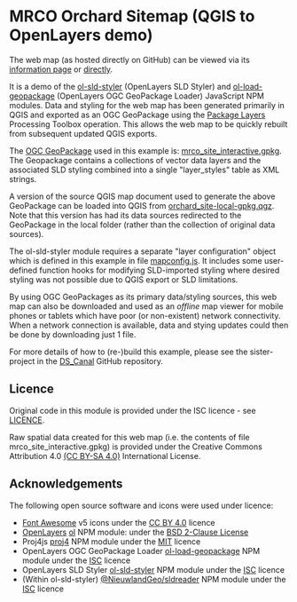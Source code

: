 # MRCO Orchard Sitemap (QGIS to OpenLayers demo)

The web map (as hosted directly on GitHub) can be viewed via its [information page](https://richard-thomas.github.io/orchard_sitemap/info) or [directly](https://richard-thomas.github.io/orchard_sitemap/dist).

It is a demo of the [ol-sld-styler](https://www.npmjs.com/package/ol-sld-styler) (OpenLayers SLD Styler) and [ol-load-geopackage](https://www.npmjs.com/package/ol-load-geopackage) (OpenLayers OGC GeoPackage Loader) JavaScript NPM modules. Data and styling for the web map has been generated primarily in QGIS and exported as an OGC GeoPackage using the [Package Layers](https://docs.qgis.org/3.16/en/docs/user_manual/processing_algs/qgis/database.html#package-layers) Processing Toolbox operation. This allows the web map to be quickly rebuilt from subsequent updated QGIS exports.

The [OGC GeoPackage](https://www.geopackage.org/) used in this example is: [mrco_site_interactive.gpkg](https://github.com/richard-thomas/orchard_sitemap/tree/main/dist/mrco_site_interactive.gpkg.gpkg). The Geopackage contains a collections of vector data layers and the associated SLD styling combined into a single "layer_styles" table as XML strings.

A version of the source QGIS map document used to generate the above GeoPackage can be loaded into QGIS from [orchard_site-local-gpkg.qgz](dist/orchard_site-local-gpkg.qgz). Note that this version has had its data sources redirected to the GeoPackage in the local folder (rather than the collection of original data sources).

The ol-sld-styler module requires a separate "layer configuration" object which is defined in this example in file [mapconfig.js](https://github.com/richard-thomas/orchard_site/tree/main/dist/mapconfig.js). It includes some user-defined function hooks for modifying SLD-imported styling where desired styling was not possible due to QGIS export or SLD limitations.

By using OGC GeoPackages as its primary data/styling sources, this web map can also be downloaded and used as an _offline_ map viewer for mobile phones or tablets which have poor (or non-existent) network connectivity. When a network connection is available, data and stying updates could then be done by downloading just 1 file.

For more details of how to (re-)build this example, please see the sister-project in the [DS_Canal](https://github.com/richard-thomas/DS_Canal) GitHub repository.

## Licence

Original code in this module is provided under the ISC licence - see [LICENCE](LICENCE.md).

Raw spatial data created for this web map (i.e. the contents of file mrco_site_interactive.gpkg) is provided under the Creative Commons Attribution 4.0 [(CC BY-SA 4.0)](https://creativecommons.org/licenses/by-sa/4.0/) International License.

## Acknowledgements

The following open source software and icons were used under licence:

- [Font Awesome](https://fontawesome.com/) v5 icons under the [CC BY 4.0](https://creativecommons.org/licenses/by/4.0/) licence
- [OpenLayers](https://openlayers.org/) [ol](https://www.npmjs.com/package/ol) NPM module: under the [BSD 2-Clause License](https://opensource.org/licenses/BSD-2-Clause)
- Proj4js [proj4](https://www.npmjs.com/package/proj4) NPM module under the [MIT](https://github.com/proj4js/proj4js/blob/master/LICENSE.md) licence
- OpenLayers OGC GeoPackage Loader [ol-load-geopackage](https://www.npmjs.com/package/ol-load-geopackage) NPM module under the [ISC](https://github.com/richard-thomas/ol-load-geopackage/blob/master/LICENCE.md) licence
- OpenLayers SLD Styler [ol-sld-styler](https://www.npmjs.com/package/ol-sld-styler) NPM module under the [ISC](https://github.com/richard-thomas/ol-sld-styler/blob/main/LICENCE.md) licence
- (Within ol-sld-styler) [@NieuwlandGeo/sldreader](https://www.npmjs.com/package/@nieuwlandgeo/sldreader) NPM module under the [ISC](https://github.com/NieuwlandGeo/SLDReader/blob/master/LICENSE) licence